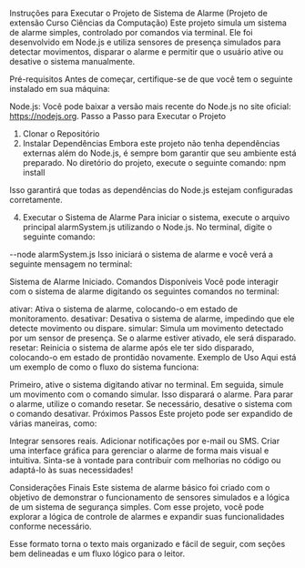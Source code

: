 Instruções para Executar o Projeto de Sistema de Alarme (Projeto de extensão Curso Ciências da Computação)
Este projeto simula um sistema de alarme simples, controlado por comandos via terminal. Ele foi desenvolvido em Node.js e utiliza sensores de presença simulados para detectar movimentos, disparar o alarme e permitir que o usuário ative ou desative o sistema manualmente.

Pré-requisitos
Antes de começar, certifique-se de que você tem o seguinte instalado em sua máquina:

Node.js: Você pode baixar a versão mais recente do Node.js no site oficial: https://nodejs.org.
Passo a Passo para Executar o Projeto
1. Clonar o Repositório
2. Instalar Dependências
Embora este projeto não tenha dependências externas além do Node.js, é sempre bom garantir que seu ambiente está preparado. No diretório do projeto, execute o seguinte comando:
npm install

Isso garantirá que todas as dependências do Node.js estejam configuradas corretamente.

4. Executar o Sistema de Alarme
Para iniciar o sistema, execute o arquivo principal alarmSystem.js utilizando o Node.js. No terminal, digite o seguinte comando:

--node alarmSystem.js
Isso iniciará o sistema de alarme e você verá a seguinte mensagem no terminal:

Sistema de Alarme Iniciado.
Comandos Disponíveis
Você pode interagir com o sistema de alarme digitando os seguintes comandos no terminal:

ativar: Ativa o sistema de alarme, colocando-o em estado de monitoramento.
desativar: Desativa o sistema de alarme, impedindo que ele detecte movimento ou dispare.
simular: Simula um movimento detectado por um sensor de presença. Se o alarme estiver ativado, ele será disparado.
resetar: Reinicia o sistema de alarme após ele ter sido disparado, colocando-o em estado de prontidão novamente.
Exemplo de Uso
Aqui está um exemplo de como o fluxo do sistema funciona:

Primeiro, ative o sistema digitando ativar no terminal.
Em seguida, simule um movimento com o comando simular. Isso disparará o alarme.
Para parar o alarme, utilize o comando resetar.
Se necessário, desative o sistema com o comando desativar.
Próximos Passos
Este projeto pode ser expandido de várias maneiras, como:

Integrar sensores reais.
Adicionar notificações por e-mail ou SMS.
Criar uma interface gráfica para gerenciar o alarme de forma mais visual e intuitiva.
Sinta-se à vontade para contribuir com melhorias no código ou adaptá-lo às suas necessidades!

Considerações Finais
Este sistema de alarme básico foi criado com o objetivo de demonstrar o funcionamento de sensores simulados e a lógica de um sistema de segurança simples. Com esse projeto, você pode explorar a lógica de controle de alarmes e expandir suas funcionalidades conforme necessário.

Esse formato torna o texto mais organizado e fácil de seguir, com seções bem delineadas e um fluxo lógico para o leitor.

